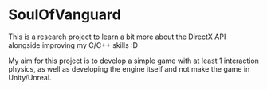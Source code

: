 # SoulOfVanguard

This is a research project to learn a bit more about the DirectX API alongside improving my C/C++ skills :D

My aim for this project is to develop a simple game with at least 1 interaction physics, as well as developing the engine itself and not make the game in Unity/Unreal.
